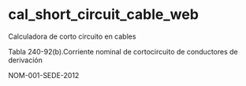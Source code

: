 # cal_short_circuit_cable_web
Calculadora de corto circuito en cables

Tabla 240-92(b).Corriente nominal de cortocircuito de conductores de derivación

NOM-001-SEDE-2012
